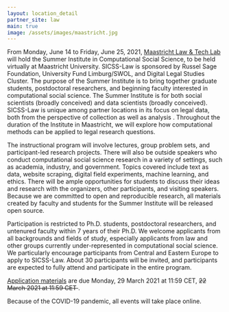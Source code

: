 ```yaml
---
layout: location_detail
partner_site: law
main: true
image: /assets/images/maastricht.jpg
---
```


From Monday, June 14 to Friday, June 25, 2021, [Maastricht Law & Tech Lab](https://www.maastrichtuniversity.nl/about-um/faculties/law/research/law-and-tech-lab) will hold the Summer Institute in Computational Social Science, to be held virtually at Maastricht University. SICSS-Law is sponsored by Russel Sage Foundation, University Fund Limburg/SWOL, and Digital Legal Studies Cluster. The purpose of the Summer Institute is to bring together graduate students, postdoctoral researchers, and beginning faculty interested in computational social science. The Summer Institute is for both social scientists (broadly conceived) and data scientists (broadly conceived). SICSS-Law is unique among partner locations in its focus on legal data, both from the perspective of collection as well as analysis . Throughout the duration of the Institute in Maastricht, we will explore how computational methods can be applied to legal research questions.

The instructional program will involve lectures, group problem sets, and participant-led research projects. There will also be outside speakers who conduct computational social science research in a variety of settings, such as academia, industry, and government. Topics covered include text as data, website scraping, digital field experiments, machine learning, and ethics. There will be ample opportunities for students to discuss their ideas and research with the organizers, other participants, and visiting speakers. Because we are committed to open and reproducible research, all materials created by faculty and students for the Summer Institute will be released open source.

Participation is restricted to Ph.D. students, postdoctoral researchers, and untenured faculty within 7 years of their Ph.D. We welcome applicants from all backgrounds and fields of study, especially applicants from law and other groups currently under-represented in computational social science. We particularly encourage participants from Central and Eastern Europe to apply to SICSS-Law. About 30 participants will be invited, and participants are expected to fully attend and participate in the entire program.

[Application materials](https://compsocialscience.github.io/summer-institute/2021/law/apply) are due Monday, 29 March 2021 at 11:59 CET, <strike> 22 March 2021 at 11:59 CET </strike>.

Because of the COVID-19 pandemic, all events will take place online.
